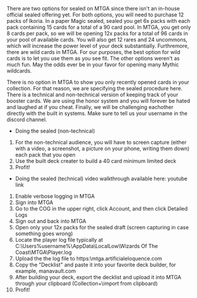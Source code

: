 There are two options for sealed on MTGA since there isn't an in-house official sealed offering yet. For both options, 
you will need to purchase 12 packs of Ikoria. In a paper Magic sealed, sealed you get 6x packs with each pack containing
15 cards for a total of a 90 card pool. In MTGA, you get only 8 cards per pack, so we will be opening 12x packs for a total
of 96 cards in your pool of available cards. You will also get 12 rares and 24 uncommons, which will increase the power 
level of your deck substantially. Furthremore, there are wild cards in MTGA. For our purposes, the best option for wild cards
is to let you use them as you see fit. The other options weren't as much fun. May the odds ever be in your favor for opening
 many Mythic wildcards.
 
 There is no option in MTGA to show you only recently opened cards in your collection. For that reason, we are specifying the 
 sealed procedure here. There is a technical and non-technical version of keeping track of your booster cards. We are using
 the honor system and you will forever be hated and laughed at if you cheat. Finally, we will be challenging eachother directly
 with the built in systems. Make sure to tell us your username in the discord channel.
 
* Doing the sealed (non-technical)
1. For the non-technical audience, you will have to screen capture (either with a video, a screenshot,
 a picture on your phone, writing them down) each pack that you open
2. Use the built deck creater to build a 40 card minimum limited deck
3. Profit!
 
* Doing the sealed (technical) video walkthrough available here: youtube link
1. Enable verbose logging in MTGA
2. Sign into MTGA
3. Go to the COG in the upper right, click Account, and then click Detailed Logs
4. Sign out and back into MTGA
5. Open only your 12x packs for the sealed draft (screen capturing in case something goes wrong)
6. Locate the player log file typically at C:\Users\%username%\AppData\LocalLow\Wizards Of The Coast\MTGA\Player.log
7. Upload the the log file to https:\\mtga.artificialeloquence.com
8. Copy the "Decklist" and paste it into your favorite deck builder, for example, manavault.com
9. After building your deck, export the decklist and upload it into MTGA through your clipboard (Collection\+\import from clipboard)
10. Profit!
